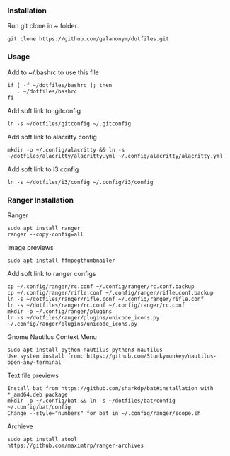 ### Installation
Run git clone in ~ folder.
    
    git clone https://github.com/galanonym/dotfiles.git

### Usage
Add to ~/.bashrc to use this file

    if [ -f ~/dotfiles/bashrc ]; then
       . ~/dotfiles/bashrc
    fi

Add soft link to .gitconfig

    ln -s ~/dotfiles/gitconfig ~/.gitconfig

Add soft link to alacritty config
    
    mkdir -p ~/.config/alacritty && ln -s ~/dotfiles/alacritty/alacritty.yml ~/.config/alacritty/alacritty.yml

Add soft link to i3 config
    
    ln -s ~/dotfiles/i3/config ~/.config/i3/config

### Ranger Installation

Ranger

    sudo apt install ranger
    ranger --copy-config=all

Image previews

    sudo apt install ffmpegthumbnailer

Add soft link to ranger configs
    
    cp ~/.config/ranger/rc.conf ~/.config/ranger/rc.conf.backup
    cp ~/.config/ranger/rifle.conf ~/.config/ranger/rifle.conf.backup
    ln -s ~/dotfiles/ranger/rifle.conf ~/.config/ranger/rifle.conf
    ln -s ~/dotfiles/ranger/rc.conf ~/.config/ranger/rc.conf
    mkdir -p ~/.config/ranger/plugins
    ln -s ~/dotfiles/ranger/plugins/unicode_icons.py ~/.config/ranger/plugins/unicode_icons.py

Gnome Nautilus Context Menu

    sudo apt install python-nautilus python3-nautilus
    Use system install from: https://github.com/Stunkymonkey/nautilus-open-any-terminal
    
Text file previews

    Install bat from https://github.com/sharkdp/bat#installation with *_amd64.deb package
    mkdir -p ~/.config/bat && ln -s ~/dotfiles/bat/config ~/.config/bat/config
    Change --style="numbers" for bat in ~/.config/ranger/scope.sh

Archieve

    sudo apt install atool
    https://github.com/maximtrp/ranger-archives
